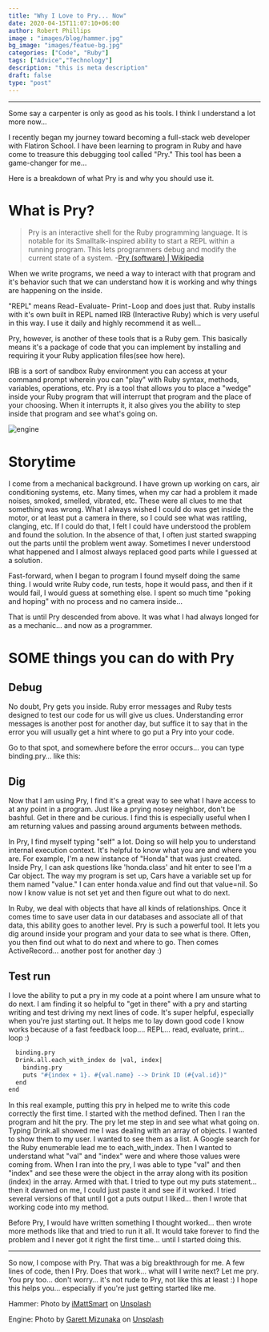 ```yaml
---
title: "Why I Love to Pry... Now"
date: 2020-04-15T11:07:10+06:00
author: Robert Phillips
image : "images/blog/hammer.jpg"
bg_image: "images/featue-bg.jpg"
categories: ["Code", "Ruby"]
tags: ["Advice","Technology"]
description: "this is meta description"
draft: false
type: "post"
---
```



---

Some say a carpenter is only as good as his tools. I think I understand a lot more now…  

I recently began my journey toward becoming a full-stack web developer with Flatiron School. I have been learning to program in Ruby and have come to treasure this debugging tool called "Pry." This tool has been a game-changer for me…  

Here is a breakdown of what Pry is and why you should use it.  

# What is Pry?
> Pry is an interactive shell for the Ruby programming language. It is notable for its Smalltalk-inspired ability to start a REPL within a running program. This lets programmers debug and modify the current state of a system.
> -[Pry (software) | Wikipedia](https://en.wikipedia.org/wiki/Pry_(software))  

When we write programs, we need a way to interact with that program and it's behavior such that we can understand how it is working and why things are happening on the inside.  

"REPL" means Read - Evaluate- Print - Loop and does just that. Ruby installs with it's own built in REPL named IRB (Interactive Ruby) which is very useful in this way. I use it daily and highly recommend it as well…  

Pry, however, is another of these tools that is a Ruby gem. This basically means it's a package of code that you can implement by installing and requiring it your Ruby application files(see how here).  

IRB is a sort of sandbox Ruby environment you can access at your command prompt wherein you can "play" with Ruby syntax, methods, variables, operations, etc. Pry is a tool that allows you to place a "wedge" inside your Ruby program that will interrupt that program and the place of your choosing. When it interrupts it, it also gives you the ability to step inside that program and see what's going on.  

![engine](https://unsplash.com/photos/xFjti9rYILo "Engine")
# Storytime
I come from a mechanical background. I have grown up working on cars, air conditioning systems, etc. Many times, when my car had a problem it made noises, smoked, smelled, vibrated, etc. These were all clues to me that something was wrong. What I always wished I could do was get inside the motor, or at least put a camera in there, so I could see what was rattling, clanging, etc. If I could do that, I felt I could have understood the problem and found the solution. In the absence of that, I often just started swapping out the parts until the problem went away. Sometimes I never understood what happened and I almost always replaced good parts while I guessed at a solution.  

Fast-forward, when I began to program I found myself doing the same thing. I would write Ruby code, run tests, hope it would pass, and then if it would fail, I would guess at something else. I spent so much time "poking and hoping" with no process and no camera inside…  

That is until Pry descended from above. It was what I had always longed for as a mechanic… and now as a programmer.  

# SOME things you can do with Pry
## Debug
No doubt, Pry gets you inside. Ruby error messages and Ruby tests designed to test our code for us will give us clues. Understanding error messages is another post for another day, but suffice it to say that in the error you will usually get a hint where to go put a Pry into your code.  

Go to that spot, and somewhere before the error occurs… you can type binding.pry… like this:  

## Dig
Now that I am using Pry, I find it's a great way to see what I have access to at any point in a program. Just like a prying nosey neighbor, don't be bashful. Get in there and be curious. I find this is especially useful when I am returning values and passing around arguments between methods.  

In Pry, I find myself typing "self" a lot. Doing so will help you to understand internal execution context. It's helpful to know what you are and where you are. For example, I'm a new instance of "Honda" that was just created. Inside Pry, I can ask questions like 'honda.class' and hit enter to see I'm a Car object. The way my program is set up, Cars have a variable set up for them named "value." I can enter honda.value and find out that value=nil. So now I know value is not set yet and then figure out what to do next.  

In Ruby, we deal with objects that have all kinds of relationships. Once it comes time to save user data in our databases and associate all of that data, this ability goes to another level. Pry is such a powerful tool. It lets you dig around inside your program and your data to see what is there. Often, you then find out what to do next and where to go. Then comes ActiveRecord… another post for another day :)

## Test run
I love the ability to put a pry in my code at a point where I am unsure what to do next. I am finding it so helpful to "get in there" with a pry and starting writing and test driving my next lines of code. It's super helpful, especially when you're just starting out. It helps me to lay down good code I know works because of a fast feedback loop…. REPL… read, evaluate, print… loop :)
```def self.display_all_drinks
  binding.pry
  Drink.all.each_with_index do |val, index|
    binding.pry
    puts "#{index + 1}. #{val.name} --> Drink ID (#{val.id})"
  end
end
```
In this real example, putting this pry in helped me to write this code correctly the first time. I started with the method defined. Then I ran the program and hit the pry. The pry let me step in and see what what going on. Typing Drink.all showed me I was dealing with an array of objects. I wanted to show them to my user. I wanted to see them as a list. A Google search for the Ruby enumerable lead me to each_with_index. Then I wanted to understand what "val" and "index" were and where those values were coming from. When I ran into the pry, I was able to type "val" and then "index" and see these were the object in the array along with its position (index) in the array. Armed with that. I tried to type out my puts statement… then it dawned on me, I could just paste it and see if it worked. I tried several versions of that until I got a puts output I liked… then I wrote that working code into my method.  

Before Pry, I would have written something I thought worked… then wrote more methods like that and tried to run it all. It would take forever to find the problem and I never got it right the first time… until I started doing this.

---

So now, I compose with Pry. That was a big breakthrough for me. A few lines of code, then I Pry. Does that work… what will I write next? Let me pry. You pry too… don't worry… it's not rude to Pry, not like this at least :)
I hope this helps you… especially if you're just getting started like me.



Hammer:
<span>Photo by <a href="https://unsplash.com/@imattsmart?utm_source=unsplash&amp;utm_medium=referral&amp;utm_content=creditCopyText">iMattSmart</a> on <a href="https://unsplash.com/s/photos/engine?utm_source=unsplash&amp;utm_medium=referral&amp;utm_content=creditCopyText">Unsplash</a></span>


Engine:
<span>Photo by <a href="https://unsplash.com/@garett3?utm_source=unsplash&amp;utm_medium=referral&amp;utm_content=creditCopyText">Garett Mizunaka</a> on <a href="https://unsplash.com/s/photos/engine?utm_source=unsplash&amp;utm_medium=referral&amp;utm_content=creditCopyText">Unsplash</a></span>